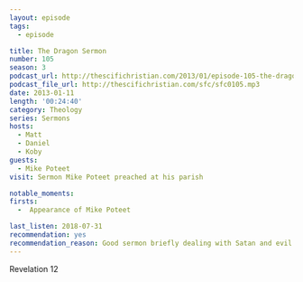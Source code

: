 ```yaml
---
layout: episode
tags:
  - episode

title: The Dragon Sermon
number: 105
season: 3
podcast_url: http://thescifichristian.com/2013/01/episode-105-the-dragon-sermon/
podcast_file_url: http://thescifichristian.com/sfc/sfc0105.mp3
date: 2013-01-11
length: '00:24:40'
category: Theology
series: Sermons
hosts:
  - Matt
  - Daniel
  - Koby
guests:
  - Mike Poteet 
visit: Sermon Mike Poteet preached at his parish 

notable_moments:
firsts:
  -  Appearance of Mike Poteet

last_listen: 2018-07-31
recommendation: yes
recommendation_reason: Good sermon briefly dealing with Satan and evil. 
---
```

Revelation 12